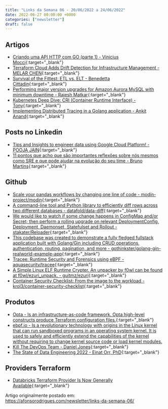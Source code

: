```yaml
---
title: "Links da Semana 06 - 20/06/2022 a 24/06/2022"
date: 2022-06-27 00:00:00 +0000
categories: ["newsletter"]
draft: false
---
```



## Artigos

- [Criando uma API HTTP com GO (parte 1) - Vinicius Mocci](https://www.animarum.com.br/post/criando-uma-api-http-com-go){:target="_blank"}
- [Terraform Cloud Adds Drift Detection for Infrastructure Management - MELAR CHEN](https://www.hashicorp.com/blog/terraform-cloud-adds-drift-detection-for-infrastructure-management){:target="_blank"}
- [Survival of the Fittest: ETL vs. ELT - Benedetta Cittadin](https://selectfrom.dev/survival-of-the-fittest-etl-vs-elt-50e582fb8b84){:target="_blank"}
- [Performing major version upgrades for Amazon Aurora MySQL with minimum downtime - Rajesh Matkar](https://aws.amazon.com/pt/blogs/database/performing-major-version-upgrades-for-amazon-aurora-mysql-with-minimum-downtime/){:target="_blank"}
- [Kubernetes Deep Dive: CRI (Container Runtime Interface) - Tony](https://aws.plainenglish.io/kubernetes-deep-dive-cri-container-runtime-interface-f1d005d5a458){:target="_blank"}
- [Implementing Distributed Tracing in a Golang application - Ankit Anand](https://dev.to/signoz/implementing-distributed-tracing-in-a-golang-application-5cm1?utm_source=dormosheio&utm_campaign=dormosheio){:target="_blank"}

## Posts no Linkedin

- [Tips and Insights to engineer data using Google Cloud Platform! - POOJA JAIN](https://www.linkedin.com/posts/pooja-jain-898253106_dataengineering-licreatoraccelerator-linkedinforcreators-activity-6946430203036319744-Y2Q1/?utm_source=linkedin_share&utm_medium=android_app){:target="_blank"}
- [11 pontos que acho que são importantes reflexões sobre nós mesmos como SRE e que pode ajudar na evolução do seu time - Bruno Martins](https://www.linkedin.com/posts/brunosmartins_sre-dicas-engenharia-activity-6942971830970241024-Ul22/?utm_source=linkedin_share&utm_medium=member_desktop_web){:target="_blank"}

## Github

- [Scale your pandas workflows by changing one line of code - modin-project/modin](https://github.com/modin-project/modin){:target="_blank"}
- [A command-line tool and Python library to efficiently diff rows across two different databases - datafold/data-diff](https://github.com/datafold/data-diff/){:target="_blank"}
- [We would like to watch if some change happens in ConfigMap and/or Secret; then perform a rolling upgrade on relevant DeploymentConfig, Deployment, Daemonset, Statefulset and Rollout - stakater/Reloader](https://github.com/stakater/Reloader){:target="_blank"}
- [This codebase was created to demonstrate a fully fledged fullstack application built with Golang/Gin including CRUD operations, authentication, routing, pagination, and more - gothinkster/golang-gin-realworld-example-app](https://github.com/gothinkster/golang-gin-realworld-example-app){:target="_blank"}
- [Tracee: Runtime Security and Forensics using eBPF - aquasecurity/tracee](https://github.com/aquasecurity/tracee){:target="_blank"}
- [A Simple Linux ELF Runtime Crypter. An unpacker by f0wl can be found at f0wl/ezuri_unpack. - guitmz/ezuri](https://github.com/guitmz/ezuri){:target="_blank"}
- [Container Security Checklist: From the image to the workload - krol3/container-security-checklist](https://github.com/krol3/container-security-checklist){:target="_blank"}

## Produtos

- [Opta - Is an infrastructure-as-code framework. Opta high-level constructs produce Terraform configuration files.](https://docs.opta.dev/){:target="_blank"}
- [ebpf.io - Is a revolutionary technology with origins in the Linux kernel that can run sandboxed programs in an operating system kernel. It is used to safely and efficiently extend the capabilities of the kernel without requiring to change kernel source code or load kernel modules.](https://ebpf.io/)
- [Kill The DevOps Team - Daniel Jones](https://www.engineerbetter.com/blog/kill-the-devops-team/){:target="_blank"}
- [The State of Data Engineering 2022 - Einat Orr, PhD](https://lakefs.io/the-state-of-data-engineering-2022/?utm_source=linkedIn&utm_medium=Iddo&utm_campaign=state-de-22){:target="_blank"}

## Providers Terraform

- [Databricks Terraform Provider Is Now Generally Available](https://databricks.com/blog/2022/06/22/databricks-terraform-provider-is-now-generally-available.html){:target="_blank"}

Artigo originalmente postado em: <https://afonsorodrigues.com/newsletter/links-da-semana-06/>
